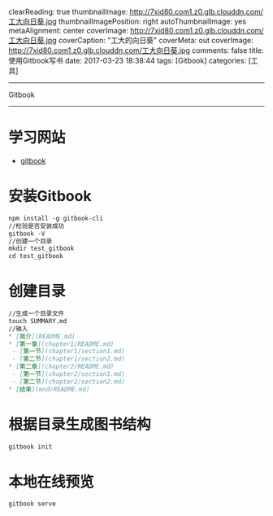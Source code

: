 clearReading: true
thumbnailImage: http://7xid80.com1.z0.glb.clouddn.com/工大向日葵.jpg
thumbnailImagePosition: right
autoThumbnailImage: yes
metaAlignment: center
coverImage: http://7xid80.com1.z0.glb.clouddn.com/工大向日葵.jpg
coverCaption: "工大的向日葵"
coverMeta: out
coverImage: http://7xid80.com1.z0.glb.clouddn.com/工大向日葵.jpg
comments: false
title: 使用Gitbook写书
date: 2017-03-23 18:38:44
tags: [Gitbook]
categories: [工具]

---
Gitbook
<!-- more -->
***
# 学习网站


 * [gitbook](https://github.com/GitbookIO/gitbook)
 

# 安装Gitbook

``` markdown
npm install -g gitbook-cli
//检验是否安装成功
gitbook -V
//创建一个目录
mkdir test_gitbook
cd test_gitbook
```

# 创建目录 

``` markdown
//生成一个目录文件
touch SUMMARY.md
//输入
* [简介](README.md)
* [第一章](chapter1/README.md)
 - [第一节](chapter1/section1.md)
 - [第二节](chapter1/section2.md)
* [第二章](chapter2/README.md)
 - [第一节](chapter2/section1.md)
 - [第二节](chapter2/section2.md)
* [结束](end/README.md)
```


# 根据目录生成图书结构


``` markdown
gitbook init
```


# 本地在线预览


``` markdown
gitbook serve
```

